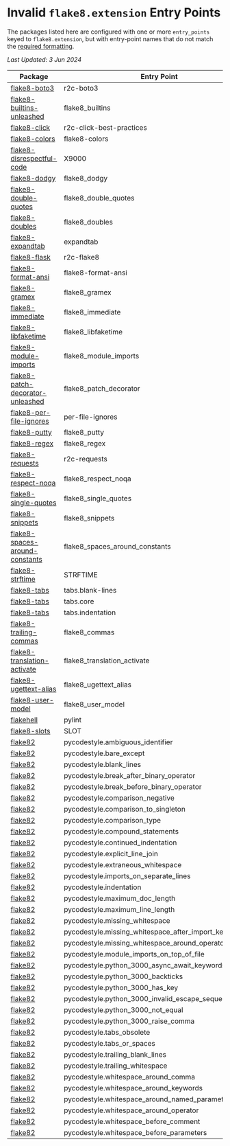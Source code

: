 Invalid `flake8.extension` Entry Points
=======================================

The packages listed here are configured with one or more `entry_points`
keyed to `flake8.extension`, but with entry-point names that do not
match the [required formatting](https://flake8.pycqa.org/en/latest/plugin-development/registering-plugins.html).

*Last Updated:  3 Jun 2024*

Package|Entry Point
-|-
[flake8-boto3](https://pypi.org/project/flake8-boto3)|r2c-boto3
[flake8-builtins-unleashed](https://pypi.org/project/flake8-builtins-unleashed)|flake8_builtins
[flake8-click](https://pypi.org/project/flake8-click)|r2c-click-best-practices
[flake8-colors](https://pypi.org/project/flake8-colors)|flake8-colors
[flake8-disrespectful-code](https://pypi.org/project/flake8-disrespectful-code)|X9000
[flake8-dodgy](https://pypi.org/project/flake8-dodgy)|flake8_dodgy
[flake8-double-quotes](https://pypi.org/project/flake8-double-quotes)|flake8_double_quotes
[flake8-doubles](https://pypi.org/project/flake8-doubles)|flake8_doubles
[flake8-expandtab](https://pypi.org/project/flake8-expandtab)|expandtab
[flake8-flask](https://pypi.org/project/flake8-flask)|r2c-flake8
[flake8-format-ansi](https://pypi.org/project/flake8-format-ansi)|flake8-format-ansi
[flake8-gramex](https://pypi.org/project/flake8-gramex)|flake8_gramex
[flake8-immediate](https://pypi.org/project/flake8-immediate)|flake8_immediate
[flake8-libfaketime](https://pypi.org/project/flake8-libfaketime)|flake8_libfaketime
[flake8-module-imports](https://pypi.org/project/flake8-module-imports)|flake8_module_imports
[flake8-patch-decorator-unleashed](https://pypi.org/project/flake8-patch-decorator-unleashed)|flake8_patch_decorator
[flake8-per-file-ignores](https://pypi.org/project/flake8-per-file-ignores)|per-file-ignores
[flake8-putty](https://pypi.org/project/flake8-putty)|flake8_putty
[flake8-regex](https://pypi.org/project/flake8-regex)|flake8_regex
[flake8-requests](https://pypi.org/project/flake8-requests)|r2c-requests
[flake8-respect-noqa](https://pypi.org/project/flake8-respect-noqa)|flake8_respect_noqa
[flake8-single-quotes](https://pypi.org/project/flake8-single-quotes)|flake8_single_quotes
[flake8-snippets](https://pypi.org/project/flake8-snippets)|flake8_snippets
[flake8-spaces-around-constants](https://pypi.org/project/flake8-spaces-around-constants)|flake8_spaces_around_constants
[flake8-strftime](https://pypi.org/project/flake8-strftime)|STRFTIME
[flake8-tabs](https://pypi.org/project/flake8-tabs)|tabs.blank-lines
[flake8-tabs](https://pypi.org/project/flake8-tabs)|tabs.core
[flake8-tabs](https://pypi.org/project/flake8-tabs)|tabs.indentation
[flake8-trailing-commas](https://pypi.org/project/flake8-trailing-commas)|flake8_commas
[flake8-translation-activate](https://pypi.org/project/flake8-translation-activate)|flake8_translation_activate
[flake8-ugettext-alias](https://pypi.org/project/flake8-ugettext-alias)|flake8_ugettext_alias
[flake8-user-model](https://pypi.org/project/flake8-user-model)|flake8_user_model
[flakehell](https://pypi.org/project/flakehell)|pylint
[flake8-slots](https://pypi.org/project/flake8-slots)|SLOT
[flake82](https://pypi.org/project/flake82)|pycodestyle.ambiguous_identifier
[flake82](https://pypi.org/project/flake82)|pycodestyle.bare_except
[flake82](https://pypi.org/project/flake82)|pycodestyle.blank_lines
[flake82](https://pypi.org/project/flake82)|pycodestyle.break_after_binary_operator
[flake82](https://pypi.org/project/flake82)|pycodestyle.break_before_binary_operator
[flake82](https://pypi.org/project/flake82)|pycodestyle.comparison_negative
[flake82](https://pypi.org/project/flake82)|pycodestyle.comparison_to_singleton
[flake82](https://pypi.org/project/flake82)|pycodestyle.comparison_type
[flake82](https://pypi.org/project/flake82)|pycodestyle.compound_statements
[flake82](https://pypi.org/project/flake82)|pycodestyle.continued_indentation
[flake82](https://pypi.org/project/flake82)|pycodestyle.explicit_line_join
[flake82](https://pypi.org/project/flake82)|pycodestyle.extraneous_whitespace
[flake82](https://pypi.org/project/flake82)|pycodestyle.imports_on_separate_lines
[flake82](https://pypi.org/project/flake82)|pycodestyle.indentation
[flake82](https://pypi.org/project/flake82)|pycodestyle.maximum_doc_length
[flake82](https://pypi.org/project/flake82)|pycodestyle.maximum_line_length
[flake82](https://pypi.org/project/flake82)|pycodestyle.missing_whitespace
[flake82](https://pypi.org/project/flake82)|pycodestyle.missing_whitespace_after_import_keyword
[flake82](https://pypi.org/project/flake82)|pycodestyle.missing_whitespace_around_operator
[flake82](https://pypi.org/project/flake82)|pycodestyle.module_imports_on_top_of_file
[flake82](https://pypi.org/project/flake82)|pycodestyle.python_3000_async_await_keywords
[flake82](https://pypi.org/project/flake82)|pycodestyle.python_3000_backticks
[flake82](https://pypi.org/project/flake82)|pycodestyle.python_3000_has_key
[flake82](https://pypi.org/project/flake82)|pycodestyle.python_3000_invalid_escape_sequence
[flake82](https://pypi.org/project/flake82)|pycodestyle.python_3000_not_equal
[flake82](https://pypi.org/project/flake82)|pycodestyle.python_3000_raise_comma
[flake82](https://pypi.org/project/flake82)|pycodestyle.tabs_obsolete
[flake82](https://pypi.org/project/flake82)|pycodestyle.tabs_or_spaces
[flake82](https://pypi.org/project/flake82)|pycodestyle.trailing_blank_lines
[flake82](https://pypi.org/project/flake82)|pycodestyle.trailing_whitespace
[flake82](https://pypi.org/project/flake82)|pycodestyle.whitespace_around_comma
[flake82](https://pypi.org/project/flake82)|pycodestyle.whitespace_around_keywords
[flake82](https://pypi.org/project/flake82)|pycodestyle.whitespace_around_named_parameter_equals
[flake82](https://pypi.org/project/flake82)|pycodestyle.whitespace_around_operator
[flake82](https://pypi.org/project/flake82)|pycodestyle.whitespace_before_comment
[flake82](https://pypi.org/project/flake82)|pycodestyle.whitespace_before_parameters